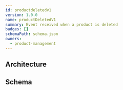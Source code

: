 ```yaml
---
id: productdeletedv1
version: 1.0.0
name: productDeletedV1
summary: Event received when a product is deleted
badges: []
schemaPath: schema.json
owners:
  - product-management
---
```

## Architecture
<NodeGraph />


## Schema
<SchemaViewer file="schema.json" title="Message Schema" maxHeight="500" />
